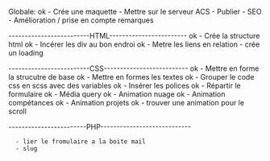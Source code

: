 Globale:
          ok  - Crée une maquette
              - Mettre sur le serveur ACS
              - Publier
              - SEO
              - Amélioration / prise en compte remarques

-------------------------HTML------------------------
  ok  - Crée la structure html
  ok  - Incérer les div au bon endroi
  ok  - Metre les liens en relation
     - crée un loading

-------------------------CSS--------------------------
  ok  - Mettre en forme la strucutre de base
  ok  - Mettre en formes les textes
  ok  - Grouper le  code css en scss avec des variables
  ok  - Insérer les polices
  ok  - Répartir le formulaire
  ok  - Média query
  ok  - Animation nuage
  ok  - Animation compétances
  ok  - Animation projets
  ok  - trouver une animation pour le scroll

------------------------PHP----------------------------

      - lier le fromulaire a la boite mail
      - slug